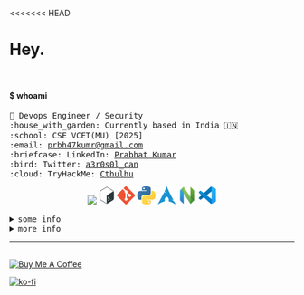 <<<<<<< HEAD
<h1>Hey.</h1>

<br>
<h4>$ whoami</h4>
<p>
  <samp>
    🧭 Devops Engineer / Security <br>
    :house_with_garden: Currently based in India 🇮🇳 <br>
    :school: CSE VCET(MU) [2025] <br>
    :email:	<a href="mailto:prbh47kumr@gmail.com
">prbh47kumr@gmail.com</a> <br>
    :briefcase: LinkedIn:  <a href="https://www.linkedin.com/in/prbhtkumar/">Prabhat Kumar</a> <br>
    :bird: Twitter:  <a href="https://twitter.com/a3r0s0l_can">a3r0s0l_can</a> <br>
    :cloud: TryHackMe: <a href="https://tryhackme.com/p/Cthulhu/">Cthulhu</a> <br>
    </samp>
</p>

<p align="center">
<img  alt="huin" height="32px" src="https://cdn.discordapp.com/emojis/766456038530482177.gif?size=64"/>
<img  alt="Shell" height="32px" src="./media/shell.png"/>
<img  alt="Git" height="32px" src="./media/git.png"/>
<img  alt="Python" height="32px" src="./media/python.png"/>
<img  alt="Arch" height="32px" src="./media/arch.png"/>
<img  alt="Neovim" height="32px" src="./media/neovim.png"/>
<img  alt="VSCode" height="32px" src="./media/vscode.png"/>
</p>

<details>
<summary><kbd>some info</kbd></summary>
<h4>currently learning </h4>
<p>
    <img  alt="React" height="32px" src="./media/react.png"/>
    <img  alt="Docker" height="32px" src="./media/docker.png"/>
    <img  alt="Javscript" height="32px" src="./media/javascript.png"/>
    <img  alt="Rust" height="32px" src="./media/rust.png"/>
    <img  alt="AWS" height="32px" src="./media/aws.png"/>
</p>

![GitHub 3D Contribution Graph](./profile-3d-contrib/profile-green-animate.svg)

</details>

<details>
<summary><kbd>more info</kbd></summary>

![GitHub metrics](https://metrics.lecoq.io/aerosol-can)

![Profile Views](https://komarev.com/ghpvc/?username=aerosol-can&label=Profile%20views&color=0e75b6&style=flat)

</details>

---------
<br>
<a href="https://www.buymeacoffee.com/aerosolcan" target="_blank"><img src="https://cdn.buymeacoffee.com/buttons/default-orange.png" alt="Buy Me A Coffee" height="41" width="174"></a>

[![ko-fi](https://ko-fi.com/img/githubbutton_sm.svg)](https://ko-fi.com/G2G7MS0SJ)